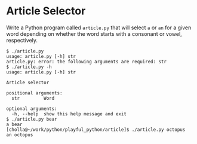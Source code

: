 # Article Selector

Write a Python program called `article.py` that will select `a` or `an` for a given word depending on whether the word starts with a consonant or vowel, respectively.

````
$ ./article.py
usage: article.py [-h] str
article.py: error: the following arguments are required: str
$ ./article.py -h
usage: article.py [-h] str

Article selector

positional arguments:
  str         Word

optional arguments:
  -h, --help  show this help message and exit
$ ./article.py bear
a bear
[cholla@~/work/python/playful_python/article]$ ./article.py octopus
an octopus
````
